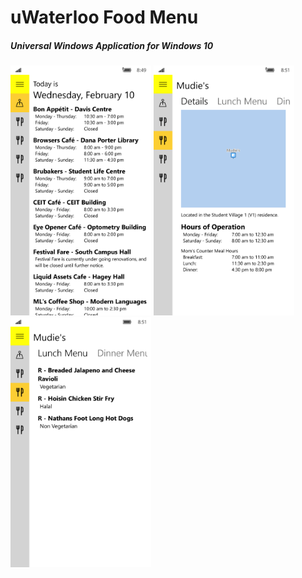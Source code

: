 # uWaterloo Food Menu
##### Universal Windows Application for Windows 10

<img src=/Screenshots/mobile1.png height=400 />
<img src=/Screenshots/mobile2.png height=400 />
<img src=/Screenshots/mobile3.png height=400 />
